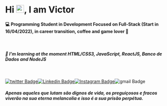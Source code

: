 <h1 align = "justify"> Hi <img src="https://media.giphy.com/media/hvRJCLFzcasrR4ia7z/giphy.gif" width="25px">, I am Victor</h1> 

#### :computer: Programming Student in Development Focused on Full-Stack (Start in 16/04/2022), in career transition, coffee and game lover :space_invader:

&nbsp;

##### :book: I'm learning at the moment **HTML/CSS3, JavaScript, ReactJS, Banco de Dados and NodeJS**

&nbsp;

[![twitter Badge](https://img.shields.io/twitter/url?style=social&url=https%3A%2F%2Ftwitter.com%2FValete_Dourado)](https://twitter.com/Valete_Dourado)[![Linkedin Badge](https://img.shields.io/badge/-victor_sousa-blue?style=flat-square&logo=Linkedin&logoColor=white&link=https://www.linkedin.com/in/victor-sousa-a49514123/)](https://www.linkedin.com/in/victor-sousa-a49514123/)[![Instagram Badge](https://img.shields.io/badge/-valete.dourado-purple?style=flat-square&logo=instagram&logoColor=white&link=https://www.instagram.com/valete.dourado/)](https://www.instagram.com/valete.dourado/)![gmail Badge](https://img.shields.io/badge/-victor.mrsunslane@gmail.com-c14438?style=flat-square&logo=Gmail&logoColor=white&link=mailto:victor.mrsunslane@gmail.com)



##### Apenas aqueles que lutam são dignos de vida, os preguiçosos e fracos viverão na sua eterna melancolia e isso é a sua prisão perpétua. 

